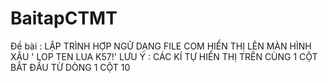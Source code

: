 # BaitapCTMT 
Đề bài :
LẬP TRÌNH HỢP NGỮ DẠNG FILE COM HIỂN THỊ LÊN MÀN HÌNH XÂU ' LOP TEN LUA K57!'
LƯU Ý : CÁC KÍ TỰ HIỂN THỊ TRÊN CÙNG 1 CỘT BẮT ĐẦU TỪ DÒNG 1 CỘT 10


